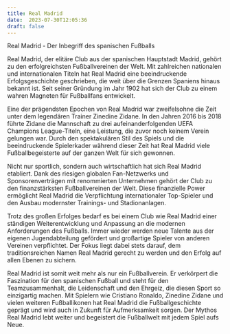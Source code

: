 ```yaml
---
title: Real Madrid
date:  2023-07-30T12:05:36
draft: false
---
```


Real Madrid - Der Inbegriff des spanischen Fußballs

Real Madrid, der elitäre Club aus der spanischen Hauptstadt Madrid, gehört zu den erfolgreichsten Fußballvereinen der Welt. Mit zahlreichen nationalen und internationalen Titeln hat Real Madrid eine beeindruckende Erfolgsgeschichte geschrieben, die weit über die Grenzen Spaniens hinaus bekannt ist. Seit seiner Gründung im Jahr 1902 hat sich der Club zu einem wahren Magneten für Fußballfans entwickelt.

Eine der prägendsten Epochen von Real Madrid war zweifelsohne die Zeit unter dem legendären Trainer Zinedine Zidane. In den Jahren 2016 bis 2018 führte Zidane die Mannschaft zu drei aufeinanderfolgenden UEFA Champions League-Titeln, eine Leistung, die zuvor noch keinem Verein gelungen war. Durch den spektakulären Stil des Spiels und die beeindruckende Spielerkader während dieser Zeit hat Real Madrid viele Fußballbegeisterte auf der ganzen Welt für sich gewonnen.

Nicht nur sportlich, sondern auch wirtschaftlich hat sich Real Madrid etabliert. Dank des riesigen globalen Fan-Netzwerks und Sponsorenverträgen mit renommierten Unternehmen gehört der Club zu den finanzstärksten Fußballvereinen der Welt. Diese finanzielle Power ermöglicht Real Madrid die Verpflichtung internationaler Top-Spieler und den Ausbau modernster Trainings- und Stadionanlagen.

Trotz des großen Erfolges bedarf es bei einem Club wie Real Madrid einer ständigen Weiterentwicklung und Anpassung an die modernen Anforderungen des Fußballs. Immer wieder werden neue Talente aus der eigenen Jugendabteilung gefördert und großartige Spieler von anderen Vereinen verpflichtet. Der Fokus liegt dabei stets darauf, dem traditionsreichen Namen Real Madrid gerecht zu werden und den Erfolg auf allen Ebenen zu sichern.

Real Madrid ist somit weit mehr als nur ein Fußballverein. Er verkörpert die Faszination für den spanischen Fußball und steht für den Teamzusammenhalt, die Leidenschaft und den Ehrgeiz, die diesen Sport so einzigartig machen. Mit Spielern wie Cristiano Ronaldo, Zinedine Zidane und vielen weiteren Fußballikonen hat Real Madrid die Fußballgeschichte geprägt und wird auch in Zukunft für Aufmerksamkeit sorgen. Der Mythos Real Madrid lebt weiter und begeistert die Fußballwelt mit jedem Spiel aufs Neue.